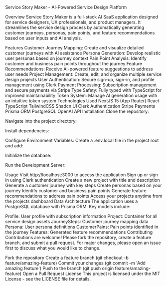 Service Story Maker - AI-Powered Service Design Platform

Overview
Service Story Maker is a full-stack AI SaaS application designed for service designers, UX professionals, and product managers. It streamlines the service design process by automatically generating customer journeys, personas, pain points, and feature recommendations based on user inputs and AI analysis.

Features
Customer Journey Mapping: Create and visualize detailed customer journeys with AI assistance
Persona Generation: Develop realistic user personas based on journey context
Pain Point Analysis: Identify customer and business pain points throughout the journey
Feature Recommendations: Receive AI-powered feature suggestions to address user needs
Project Management: Create, edit, and organize multiple service design projects
User Authentication: Secure sign-up, sign-in, and profile management using Clerk
Payment Processing: Subscription management and secure payments via Stripe
Type Safety: Fully typed with TypeScript for improved maintainability
Token System: Manage AI generation usage with an intuitive token system
Technologies Used
NextJS 15 (App Router)
React
TypeScript
TailwindCSS
Shadcn UI
Clerk Authentication
Stripe Payments
Prisma ORM
PostgreSQL
OpenAI API
Installation
Clone the repository:

Navigate into the project directory:

Install dependencies:

Configure Environment Variables:
Create a .env.local file in the project root and add:

Initialize the database:

Run the Development Server:

Usage
Visit http://localhost:3000 to access the application
Sign up or sign in using Clerk authentication
Create a new project with title and description
Generate a customer journey with key steps
Create personas based on your journey
Identify customer and business pain points
Generate feature recommendations to address pain points
Access your projects anytime from the projects dashboard
Data Architecture
The application uses a PostgreSQL database with Prisma ORM. Key models include:

Profile: User profile with subscription information
Project: Container for all service design assets
JourneySteps: Customer journey mapping data
Persona: User persona definitions
CustomerPains: Pain points identified in the journey
Features: Generated feature recommendations
Contributing
Contributions are welcome! Please fork the repository, create a feature branch, and submit a pull request. For major changes, please open an issue first to discuss what you would like to change.

Fork the repository
Create a feature branch (git checkout -b feature/amazing-feature)
Commit your changes (git commit -m 'Add amazing feature')
Push to the branch (git push origin feature/amazing-feature)
Open a Pull Request
License
This project is licensed under the MIT License - see the LICENSE file for details.
